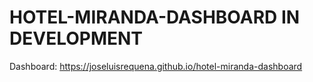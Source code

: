 # HOTEL-MIRANDA-DASHBOARD IN DEVELOPMENT

Dashboard: https://joseluisrequena.github.io/hotel-miranda-dashboard
